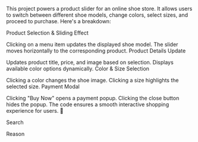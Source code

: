 This  project  powers a product slider for an online shoe store. It allows users to switch between different shoe models, change colors, select sizes, and proceed to purchase. Here's a breakdown:

Product Selection & Sliding Effect

Clicking on a menu item updates the displayed shoe model.
The slider moves horizontally to the corresponding product.
Product Details Update

Updates product title, price, and image based on selection.
Displays available color options dynamically.
Color & Size Selection

Clicking a color changes the shoe image.
Clicking a size highlights the selected size.
Payment Modal

Clicking "Buy Now" opens a payment popup.
Clicking the close button hides the popup.
The code ensures a smooth interactive shopping experience for users. 🚀












Search

Reason
